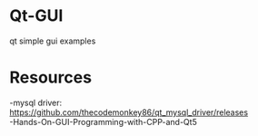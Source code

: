 # Qt-GUI
qt simple gui examples

# Resources
-mysql driver: https://github.com/thecodemonkey86/qt_mysql_driver/releases  
-Hands-On-GUI-Programming-with-CPP-and-Qt5
